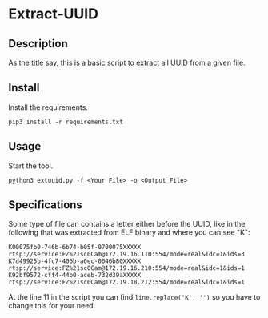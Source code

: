 # Extract-UUID

## Description

As the title say, this is a basic script to extract all UUID from a given file.

## Install

Install the requirements.
```
pip3 install -r requirements.txt
```

## Usage

Start the tool.
```
python3 extuuid.py -f <Your File> -o <Output File>
```

## Specifications

Some type of file can contains a letter either before the UUID, like in the following that was extracted from ELF binary and where you can see "K":
```
K00075fb0-746b-6b74-b05f-0700075XXXXX
rtsp://service:FZ%21sc0Cam@172.19.16.110:554/mode=real&idc=1&ids=3
K7d49925b-4fc7-406b-a0ec-0046b80XXXXX
rtsp://service:FZ%21sc0Cam@172.19.16.210:554/mode=real&idc=1&ids=1
K92bf9572-cff4-44b0-aceb-732d39aXXXXX
rtsp://service:FZ%21sc0Cam@172.19.18.212:554/mode=real&idc=1&ids=1
```

At the line 11 in the script you can find `line.replace('K', '')` so you have to change this for your need.
